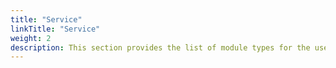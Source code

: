 ```yaml
---
title: "Service"
linkTitle: "Service"
weight: 2
description: This section provides the list of module types for the user to use in an Azure service opta yaml (a root one with no environments on top specified), along with their inputs and outputs.
---
```

